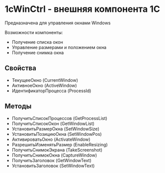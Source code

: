 # 1cWinCtrl - внешняя компонента 1С 

Предназначена для управления окнами Windows

Возможности компоненты:
- Получение списка окон
- Управление размерами и положением окна
- Получение снимка окна

## Свойства

- ТекущееОкно (CurrentWindow)
- АктивноеОкно (ActiveWindow)
- ИдентификаторПроцесса (ProcessId)

## Методы

- ПолучитьСписокПроцессов (GetProcessList)
- ПолучитьСписокОкон (GetWindowList)
- УстановитьРазмерОкна (SetWindowSize)
- УстановитьПозициюОкна (SetWindowPos)
- АктивироватьОкно (ActivateWindow)
- РазрешитьИзменятьРазмер (EnableResizing)
- ПолучитьСнимокЭкрана (TakeScreenshot)
- ПолучитьСнимокОкна (CaptureWindow)
- ПолучитьЗаголовок (GetWindowText)
- УстановитьЗаголовок (SetWindowText)
